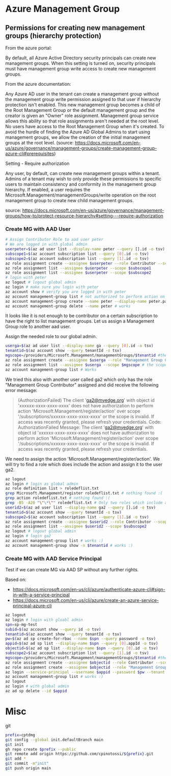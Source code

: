 # Azure Management Group

## Permissions for creating new management groups (hierarchy protection)

From the azure portal:

By default, all Azure Active Directory security principals can create new management groups. When this setting is turned on, security principals must have management group write access to create new management groups.

From the azure documentation:

Any Azure AD user in the tenant can create a management group without the management group write permission assigned to that user if hierarchy protection isn't enabled. This new management group becomes a child of the Root Management Group or the default management group and the creator is given an "Owner" role assignment. Management group service allows this ability so that role assignments aren't needed at the root level. No users have access to the Root Management Group when it's created. To avoid the hurdle of finding the Azure AD Global Admins to start using management groups, we allow the creation of the initial management groups at the root level.
(source: https://docs.microsoft.com/en-us/azure/governance/management-groups/create-management-group-azure-cli#prerequisites)

Setting - Require authorization

Any user, by default, can create new management groups within a tenant. Admins of a tenant may wish to only provide these permissions to specific users to maintain consistency and conformity in the management group hierarchy. If enabled, a user requires the Microsoft.Management/managementGroups/write operation on the root management group to create new child management groups.

source: https://docs.microsoft.com/en-us/azure/governance/management-groups/how-to/protect-resource-hierarchy#setting---require-authorization

### Create MG with AAD User

~~~ bash
# Assign Contributor Role to aad user peter
# We are logged in with global admin
userpeter=$(az ad user list --display-name peter --query [].id -o tsv)
subscope1=$(az account subscription list --query [0].id -o tsv)
subscope2=$(az account subscription list --query [1].id -o tsv)
az role assignment create --assignee $userpeter --role Contributor --scope $subscope1
az role assignment list --assignee $userpeter --scope $subscope1
az role assignment list --assignee $userpeter --scope $subscope2
# login with peter
az logout # logout global admin
az login # make sure you login with peter
az account show # verify you are logged in with peter
az account management-group list # not authorized to perform action on scope 'Microsoft.Management/managementGroups/read'
az account management-group create --name peter --display-name peter.parker # works
az account management-group delete --name peter # works
~~~

It looks like it is not enough to be contributor on a certain subscription to have the right to list management groups.
Let us assign a Management Group role to another aad user.

Assign the needed role to our global admin.

~~~ bash
userga=$(az ad user list --display-name ga --query [0].id -o tsv)
tenantid=$(az account show --query tenantId -o tsv)
mgscope=/providers/Microsoft.Management/managementGroups/$tenantid #the tenant root group has the same id like the tenant id.
az role assignment create --assignee $userga --role "Management Group Contributor" --scope $mgscope
az role assignment list --assignee $userga --scope $mgscope # the scope is not subscripton
az account management-group list # Works
~~~

We tried this also with another user called ga2 which only has the role "Management Group Contributor" assigned and did receive the following error message:

> (AuthorizationFailed) The client 'ga2@myedge.org' with object id 'xxxxxx-xxxx-xxxx-xxxx' does not have authorization to perform action 'Microsoft.Management/register/action' over scope '/subscriptions/xxxxxx-xxxx-xxxx-xxxx' or the scope is invalid. If access was recently granted, please refresh your credentials.
Code: AuthorizationFailed
Message: The client 'ga2@myedge.org' with object id 'xxxxxx-xxxx-xxxx-xxxx' does not have authorization to perform action 'Microsoft.Management/register/action' over scope '/subscriptions/xxxxxx-xxxx-xxxx-xxxx' or the scope is invalid. If access was recently granted, please refresh your credentials.

We need to assign the action 'Microsoft.Management/register/action'. We will try to find a role which does include the action and assign it to the user ga2.

~~~ bash
az logout
az login # login as global admin
az role definition list > roledeflist.txt
grep Microsoft.Management/register roledeflist.txt # nothing found :(
grep action roledeflist.txt # nothing found :(
grep -B5 -A20 "\"\*\"" roledeflist.txt # Only two roles which include all action and do not exclude our needed action owner, contributor
userid2=$(az ad user list --display-name ga2 --query [].id -o tsv)
tenantid=$(az account show --query tenantId -o tsv)
subscope2=$(az account subscription list --query [1].id -o tsv)
az role assignment create --assignee $userid2 --role Contributor --scope $subscope2
az role assignment list --assignee $userid2 --scope $subscope2
az logout # logout global admin
az login # login ga2
az account management-group list # works :)
az account management-group show -n $tenantid # works :)
~~~

### Create MG with AAD Service Principal

Test if we can create MG via AAD SP without any further rights.

Based on: 
- https://docs.microsoft.com/en-us/cli/azure/authenticate-azure-cli#sign-in-with-a-service-principal
- https://docs.microsoft.com/en-us/cli/azure/create-an-azure-service-principal-azure-cli

~~~ bash
az logout 
az login # login with gloabl admin
spn=sp-mg-test
subid=$(az account show --query id -o tsv)
tenantid=$(az account show --query tenantId -o tsv)
pw=$(az ad sp create-for-rbac --name $spn --query password -o tsv)
appid=$(az ad sp list --display-name $spn --query [0].appId -o tsv)
objectid=$(az ad sp list --display-name $spn --query [0].id -o tsv)
subscope2=$(az account subscription list --query [1].id -o tsv)
mgscope=/providers/Microsoft.Management/managementGroups/$tenantid #the tenant root group has the same id like the tenant id.
az role assignment create --assignee $objectid --role Contributor --scope $subscope2
az role assignment create --assignee $objectid --role "Management Group Contributor" --scope $mgscope
az login --service-principal --username $appid --password $pw --tenant $tenantid # login with sp
az account management-group list # works :)
az logout
az login # with global admin
az ad sp delete --id $appid
~~~


# Misc

git

~~~ bash
prefix=cptdmg
git config --global init.defaultBranch main
git init
gh repo create $prefix --public
git remote add origin https://github.com/cpinotossi/${prefix}.git
git add *
git commit -m"init"
git push origin main
~~~